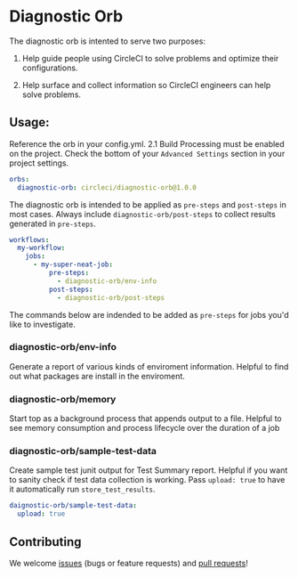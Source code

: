 # Diagnostic Orb

The diagnostic orb is intented to serve two purposes:

1. Help guide people using CircleCI to solve problems and optimize their configurations.

2. Help surface and collect information so CircleCI engineers can help solve problems.


## Usage:

Reference the orb in your config.yml. 2.1 Build Processing must be enabled on the project. Check the bottom of your `Advanced Settings` section in your project settings.

```yaml
orbs:
  diagnostic-orb: circleci/diagnostic-orb@1.0.0
```

The diagnostic orb is intended to be applied as `pre-steps` and `post-steps` in most cases. Always include `diagnostic-orb/post-steps` to collect results generated in `pre-steps`.

```yaml
workflows:
  my-workflow:
    jobs:
      - my-super-neat-job:
          pre-steps:
            - diagnostic-orb/env-info
          post-steps:
            - diagnostic-orb/post-steps
```

The commands below are indended to be added as `pre-steps` for jobs you'd like to investigate.

### diagnostic-orb/env-info
Generate a report of various kinds of enviroment information. Helpful to find out what packages are install in the enviroment.

### diagnostic-orb/memory
Start top as a background process that appends output to a file. Helpful to see memory consumption and process lifecycle over the duration of a job

### diagnostic-orb/sample-test-data
Create sample test junit output for Test Summary report. Helpful if you want to sanity check if test data collection is working. Pass `upload: true` to have it automatically run `store_test_results`.

```yaml
daignostic-orb/sample-test-data:
  upload: true
```

## Contributing
We welcome [issues](https://github.com/CircleCI-Public/diagnostic-orb/issues) (bugs or feature requests) and [pull requests](https://github.com/CircleCI-Public/diagnostic-orb/pulls)!
